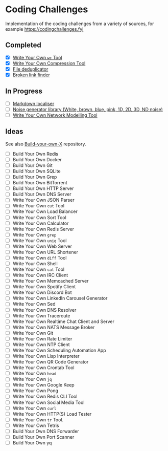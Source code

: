 # Coding Challenges

Implementation of the coding challenges from a variety of sources, for example https://codingchallenges.fyi

## Completed 

- [x] [Write Your Own `wc` Tool](./wc)
- [x] [Write Your Own Compression Tool](./press)
- [x] [File deduplicator](./deduplicator)
- [x] [Broken link finder](./broken-links)

## In Progress


- [ ] [Markdown localiser](./mdlocal)
- [ ] [Noise generator library (White, brown, blue, pink, 1D, 2D, 3D, ND noise)](./noise/)
- [ ] [Write Your Own Network Modelling Tool](./net-modeller/)

## Ideas
See also [Build-your-own-X](https://github.com/codecrafters-io/build-your-own-x) repository.

- [ ] Build Your Own Redis
- [ ] Build Your Own Docker
- [ ] Build Your Own Git
- [ ] Build Your Own SQLite
- [ ] Build Your Own Grep
- [ ] Build Your Own BitTorrent
- [ ] Build Your Own HTTP Server
- [ ] Build Your Own DNS Server
- [ ] Write Your Own JSON Parser
- [ ] Write Your Own `cut` Tool
- [ ] Write Your Own Load Balancer
- [ ] Write Your Own Sort Tool
- [ ] Write Your Own Calculator
- [ ] Write Your Own Redis Server
- [ ] Write Your Own `grep`
- [ ] Write Your Own `uniq` Tool
- [ ] Write Your Own Web Server
- [ ] Write Your Own URL Shortener
- [ ] Write Your Own `diff` Tool
- [ ] Write Your Own Shell
- [ ] Write Your Own `cat` Tool
- [ ] Write Your Own IRC Client
- [ ] Write Your Own Memcached Server
- [ ] Write Your Own Spotify Client
- [ ] Write Your Own Discord Bot
- [ ] Write Your Own LinkedIn Carousel Generator
- [ ] Write Your Own Sed
- [ ] Write Your Own DNS Resolver
- [ ] Write Your Own Traceroute
- [ ] Write Your Own Realtime Chat Client and Server
- [ ] Write Your Own NATS Message Broker
- [ ] Write Your Own Git
- [ ] Write Your Own Rate Limiter
- [ ] Write Your Own NTP Client
- [ ] Write Your Own Scheduling Automation App
- [ ] Write Your Own Lisp Interpreter
- [ ] Write Your Own QR Code Generator
- [ ] Write Your Own Crontab Tool
- [ ] Write Your Own `head`
- [ ] Write Your Own `jq`
- [ ] Write Your Own Google Keep
- [ ] Write Your Own Pong
- [ ] Write Your Own Redis CLI Tool
- [ ] Write Your Own Social Media Tool
- [ ] Write Your Own `curl`
- [ ] Write Your Own HTTP(S) Load Tester
- [ ] Write Your Own `tr` Tool.
- [ ] Write Your Own Tetris
- [ ] Build Your Own DNS Forwarder
- [ ] Build Your Own Port Scanner
- [ ] Build Your Own yq